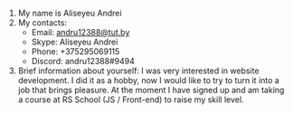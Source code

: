 1. My name is Aliseyeu Andrei
2. My contacts:
	* Email: andru12388@tut.by
	* Skype: Aliseyeu Andrei
	* Phone: +375295069115
	* Discord: andru12388#9494
3. Brief information about yourself: I was very interested in website development. I did it as a hobby, now I would like to try to turn it into a job that brings pleasure. At the moment I have signed up and am taking a course at RS School (JS / Front-end) to raise my skill level.